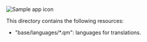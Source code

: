 ![Sample app icon](linux/128.png)

This directory contains the following resources:
* "base/languages/*.qm": languages for translations.
